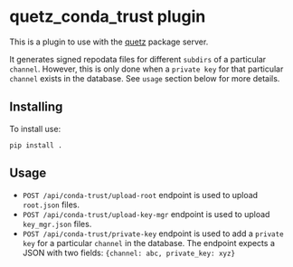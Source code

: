 # quetz_conda_trust plugin

This is a plugin to use with the [quetz](https://github.com/mamba-org/quetz) package server.

It generates signed repodata files for different `subdirs` of a particular `channel`.
However, this is only done when a `private key` for that particular `channel` exists in the database.
See `usage` section below for more details.

## Installing

To install use:

```
pip install .
```

## Usage

- `POST /api/conda-trust/upload-root` endpoint is used to upload `root.json` files.
- `POST /api/conda-trust/upload-key-mgr` endpoint is used to upload `key_mgr.json` files.
- `POST /api/conda-trust/private-key` endpoint is used to add a `private key` for a particular `channel` in the database. The endpoint expects a JSON with two fields: `{channel: abc, private_key: xyz}`
